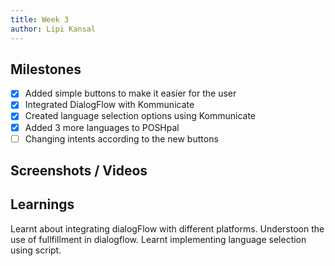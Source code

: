```yaml
---
title: Week 3
author: Lipi Kansal
---
```


## Milestones
- [x] Added simple buttons to make it easier for the user
- [x] Integrated DialogFlow with Kommunicate 
- [x] Created language selection options using Kommunicate
- [x] Added 3 more languages to POSHpal
- [ ] Changing intents according to the new buttons

## Screenshots / Videos 


## Learnings
Learnt about integrating dialogFlow with different platforms. Understoon the use of fullfillment in dialogflow. Learnt implementing language selection using script.